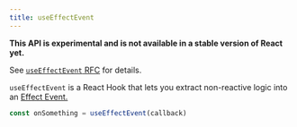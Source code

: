 ```yaml
---
title: useEffectEvent
---
```


<Wip>

**This API is experimental and is not available in a stable version of React yet.**

See [`useEffectEvent` RFC](https://github.com/reactjs/rfcs/blob/useevent/text/0000-useevent.md) for details.

</Wip>


<Intro>

`useEffectEvent` is a React Hook that lets you extract non-reactive logic into an [Effect Event.](/learn/separating-events-from-effects#declaring-an-effect-event)

```js
const onSomething = useEffectEvent(callback)
```

</Intro>

<InlineToc />
